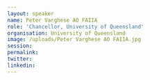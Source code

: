 ```yaml
---
layout: speaker
name: Peter Varghese AO FAIIA
role: 'Chancellor, University of Queensland'
organisation: University of Queensland
image: /uploads/Peter Varghese AO FAIIA.jpg
session:
permalink:
twitter:
linkedin:
---
```



